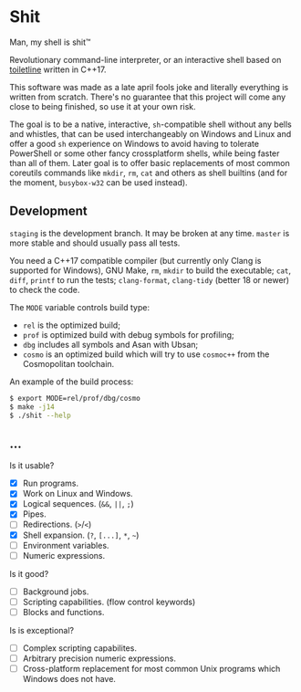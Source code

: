 # Shit

Man, my shell is shit™

Revolutionary command-line interpreter, or an interactive shell based on
[toiletline](https://github.com/toiletbril/toiletline) written in C++17.

This software was made as a late april fools joke and literally everything is
written from scratch. There's no guarantee that this project will come any close
to being finished, so use it at your own risk.

The goal is to be a native, interactive, `sh`-compatible shell without any bells
and whistles, that can be used interchangeably on Windows and Linux and offer a
good `sh` experience on Windows to avoid having to tolerate PowerShell or some
other fancy crossplatform shells, while being faster than all of them. Later
goal is to offer basic replacements of most common coreutils commands like
`mkdir`, `rm`, `cat` and others as shell builtins (and for the moment,
`busybox-w32` can be used instead).

## Development

`staging` is the development branch. It may be broken at any time. `master` is
more stable and should usually pass all tests.

You need a C++17 compatible compiler (but currently only Clang is supported for
Windows), GNU Make, `rm`, `mkdir` to build the executable; `cat`, `diff`,
`printf` to run the tests; `clang-format`, `clang-tidy` (better 18 or newer) to
check the code.

The `MODE` variable controls build type:
* `rel` is the optimized build;
* `prof` is optimized build with debug symbols for profiling;
* `dbg` includes all symbols and Asan with Ubsan;
* `cosmo` is an optimized build which will try to use `cosmoc++` from the
  Cosmopolitan toolchain.

An example of the build process:
```bash
$ export MODE=rel/prof/dbg/cosmo
$ make -j14
$ ./shit --help
```

## ...

Is it usable?
- [x] Run programs.
- [x] Work on Linux and Windows.
- [x] Logical sequences. (`&&`, `||`, `;`)
- [x] Pipes.
- [ ] Redirections. (`>`/`<`)
- [x] Shell expansion. (`?`, `[...]`, `*`, `~`)
- [ ] Environment variables.
- [ ] Numeric expressions.

Is it good?
- [ ] Background jobs.
- [ ] Scripting capabilities. (flow control keywords)
- [ ] Blocks and functions.

Is is exceptional? 
- [ ] Complex scripting capabilites.
- [ ] Arbitrary precision numeric expressions.
- [ ] Cross-platform replacement for most common Unix programs which Windows
      does not have.

